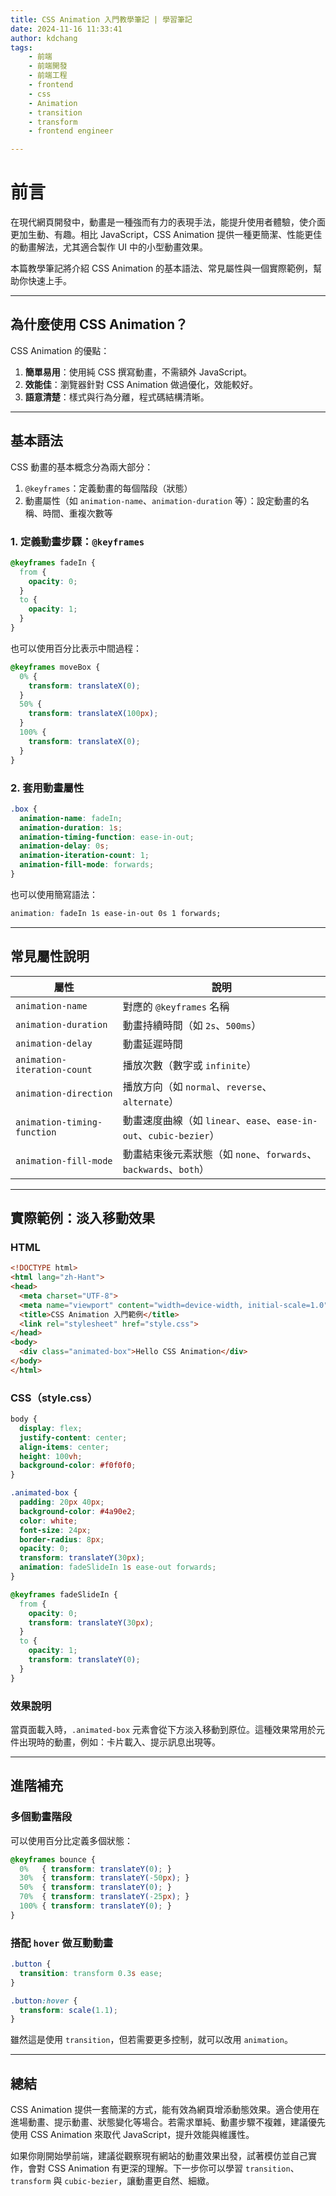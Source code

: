 ```yaml
---
title: CSS Animation 入門教學筆記 | 學習筆記
date: 2024-11-16 11:33:41
author: kdchang
tags: 
    - 前端
    - 前端開發
    - 前端工程
    - frontend
    - css
    - Animation
    - transition
    - transform
    - frontend engineer

---
```


# 前言

在現代網頁開發中，動畫是一種強而有力的表現手法，能提升使用者體驗，使介面更加生動、有趣。相比 JavaScript，CSS Animation 提供一種更簡潔、性能更佳的動畫解法，尤其適合製作 UI 中的小型動畫效果。

本篇教學筆記將介紹 CSS Animation 的基本語法、常見屬性與一個實際範例，幫助你快速上手。

---

## 為什麼使用 CSS Animation？

CSS Animation 的優點：

1. **簡單易用**：使用純 CSS 撰寫動畫，不需額外 JavaScript。
2. **效能佳**：瀏覽器針對 CSS Animation 做過優化，效能較好。
3. **語意清楚**：樣式與行為分離，程式碼結構清晰。

---

## 基本語法

CSS 動畫的基本概念分為兩大部分：

1. `@keyframes`：定義動畫的每個階段（狀態）
2. 動畫屬性（如 `animation-name`、`animation-duration` 等）：設定動畫的名稱、時間、重複次數等

### 1. 定義動畫步驟：`@keyframes`

```css
@keyframes fadeIn {
  from {
    opacity: 0;
  }
  to {
    opacity: 1;
  }
}
```

也可以使用百分比表示中間過程：

```css
@keyframes moveBox {
  0% {
    transform: translateX(0);
  }
  50% {
    transform: translateX(100px);
  }
  100% {
    transform: translateX(0);
  }
}
```

### 2. 套用動畫屬性

```css
.box {
  animation-name: fadeIn;
  animation-duration: 1s;
  animation-timing-function: ease-in-out;
  animation-delay: 0s;
  animation-iteration-count: 1;
  animation-fill-mode: forwards;
}
```

也可以使用簡寫語法：

```css
animation: fadeIn 1s ease-in-out 0s 1 forwards;
```

---

## 常見屬性說明

| 屬性                     | 說明 |
|--------------------------|------|
| `animation-name`         | 對應的 `@keyframes` 名稱 |
| `animation-duration`     | 動畫持續時間（如 `2s`、`500ms`） |
| `animation-delay`        | 動畫延遲時間 |
| `animation-iteration-count` | 播放次數（數字或 `infinite`） |
| `animation-direction`    | 播放方向（如 `normal`、`reverse`、`alternate`） |
| `animation-timing-function` | 動畫速度曲線（如 `linear`、`ease`、`ease-in-out`、`cubic-bezier`） |
| `animation-fill-mode`    | 動畫結束後元素狀態（如 `none`、`forwards`、`backwards`、`both`） |

---

## 實際範例：淡入移動效果

### HTML

```html
<!DOCTYPE html>
<html lang="zh-Hant">
<head>
  <meta charset="UTF-8">
  <meta name="viewport" content="width=device-width, initial-scale=1.0">
  <title>CSS Animation 入門範例</title>
  <link rel="stylesheet" href="style.css">
</head>
<body>
  <div class="animated-box">Hello CSS Animation</div>
</body>
</html>
```

### CSS（style.css）

```css
body {
  display: flex;
  justify-content: center;
  align-items: center;
  height: 100vh;
  background-color: #f0f0f0;
}

.animated-box {
  padding: 20px 40px;
  background-color: #4a90e2;
  color: white;
  font-size: 24px;
  border-radius: 8px;
  opacity: 0;
  transform: translateY(30px);
  animation: fadeSlideIn 1s ease-out forwards;
}

@keyframes fadeSlideIn {
  from {
    opacity: 0;
    transform: translateY(30px);
  }
  to {
    opacity: 1;
    transform: translateY(0);
  }
}
```

### 效果說明

當頁面載入時，`.animated-box` 元素會從下方淡入移動到原位。這種效果常用於元件出現時的動畫，例如：卡片載入、提示訊息出現等。

---

## 進階補充

### 多個動畫階段

可以使用百分比定義多個狀態：

```css
@keyframes bounce {
  0%   { transform: translateY(0); }
  30%  { transform: translateY(-50px); }
  50%  { transform: translateY(0); }
  70%  { transform: translateY(-25px); }
  100% { transform: translateY(0); }
}
```

### 搭配 `hover` 做互動動畫

```css
.button {
  transition: transform 0.3s ease;
}

.button:hover {
  transform: scale(1.1);
}
```

雖然這是使用 `transition`，但若需要更多控制，就可以改用 `animation`。

---

## 總結

CSS Animation 提供一套簡潔的方式，能有效為網頁增添動態效果。適合使用在進場動畫、提示動畫、狀態變化等場合。若需求單純、動畫步驟不複雜，建議優先使用 CSS Animation 來取代 JavaScript，提升效能與維護性。

如果你剛開始學前端，建議從觀察現有網站的動畫效果出發，試著模仿並自己實作，會對 CSS Animation 有更深的理解。下一步你可以學習 `transition`、`transform` 與 `cubic-bezier`，讓動畫更自然、細緻。